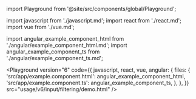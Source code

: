 import Playground from '@site/src/components/global/Playground';

import javascript from './javascript.md';
import react from './react.md';
import vue from './vue.md';

import angular_example_component_html from './angular/example_component_html.md';
import angular_example_component_ts from './angular/example_component_ts.md';

<Playground version="6" code={{
  javascript, 
  react, 
  vue, 
  angular: {
    files: {
      'src/app/example.component.html': angular_example_component_html,
      'src/app/example.component.ts': angular_example_component_ts,
    },
  },
}} src="usage/v6/input/filtering/demo.html" />
